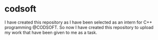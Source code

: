 # codsoft
I have created this repository as I have been selected as an intern for C++ programming @CODSOFT. So now I have created this repository to upload my work that have been given to me as a task.

